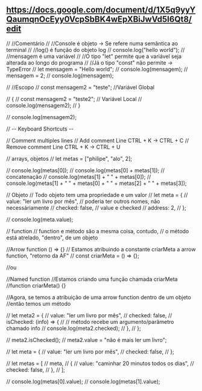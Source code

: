 ## https://docs.google.com/document/d/1X5q9yyYQaumqnOcEyy0VcpSbBK4wEpXBiJwVd5I6Qt8/edit

// //Comentário
// //Console é objeto -> Se refere numa semântica ao terminal
// //log() é função do objeto log
// console.log("hello world");
// //mensagem é uma variável
// //O tipo "let" permite que a variável seja alterada ao longo do programa
// //Já o tipo "const" não permite -> TypeError
// let mensagem = "Hello world";
// console.log(mensagem);
// mensagem = 2;
// console.log(mensagem);

// //Escopo
// const mensagem2 = "teste"; //Variável Global

// {
// const mensagem2 = "teste2"; // Variável Local
// console.log(mensagem2);
// }

// console.log(mensagem2);

// -- Keyboard Shortcuts --

// Comment multiples lines
// Add comment Line CTRL + K -> CTRL + C
// Remove comment Line CTRL + K -> CTRL + U

// arrays, objetos
// let metas = ["philipe", "alo", 2];

// console.log(metas[0]);
// console.log(metas[0] + metas[1]); // concatenação
// console.log(metas[1] + " " + metas[0]);
// console.log(metas[1] + " " + metas[0] + " " + metas[2] + " " + metas[3]);

// Objeto
// Todo objeto tem uma propriedade e um valor
// let meta = {
// value: "ler um livro por mês", // poderia ter outros nomes, não necessáriamente
// checked: false, // value e checked
// address: 2,
// };

// console.log(meta.value);

// function
// function e método são a mesma coisa, contudo,
// o método está atrelado, "dentro", de um objeto

//Arrow function () => {}
// Estamos atribuindo a constante criarMeta a arrow function, "retorno da AF"
// const criarMeta = () => {};

//ou

//Named function
//Estamos criando uma função chamada criarMeta
//function criarMeta() {}

//Agora, se temos a atribuição de uma arrow function dentro de um objeto
//então temos um método

// let meta2 = {
// value: "ler um livro por mês",
// checked: false,
// isChecked: (info) => {
// // método recebe um argumento/parâmetro chamado info
// console.log(meta2.checked);
// },
// };

// meta2.isChecked();
// meta2.value = "não é mais ler um livro";

// let meta = {
// value: "ler um livro por mês",
// checked: false,
// };

// let metas = [
// meta,
// {
// value: "caminhar 20 minutos todos os dias",
// checked: false,
// },
// ];

// console.log(metas[0].value);
// console.log(metas[1].value);
